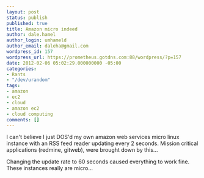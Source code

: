 ```yaml
---
layout: post
status: publish
published: true
title: Amazon micro indeed
author: dale.hamel
author_login: umhameld
author_email: daleha@gmail.com
wordpress_id: 157
wordpress_url: https://prometheus.gotdns.com:88/wordpress/?p=157
date: 2012-02-06 05:02:29.000000000 -05:00
categories:
- Rants
- "/dev/urandom"
tags:
- amazon
- ec2
- cloud
- amazon ec2
- cloud computing
comments: []
---
```

<p>I can't believe I just DOS'd my own amazon web services micro linux instance with an RSS feed reader updating every 2 seconds. Mission critical applications (redmine, gitweb), were brought down by this...</p>

<p>Changing the update rate to 60 seconds caused everything to work fine. These instances really are micro...</p>
